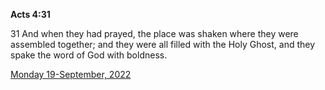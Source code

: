 **Acts 4:31**

31 And when they had prayed, the place was shaken where they were assembled together; and they were all filled with the Holy Ghost, and they spake the word of God with boldness.

[Monday 19-September, 2022](https://t.me/s/daily_scripture)
